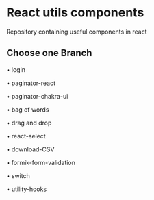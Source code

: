 # React utils components

Repository containing useful components in react

## Choose one Branch

• login

• paginator-react

• paginator-chakra-ui

• bag of words

• drag and drop

• react-select

• download-CSV

• formik-form-validation

• switch

• utility-hooks
